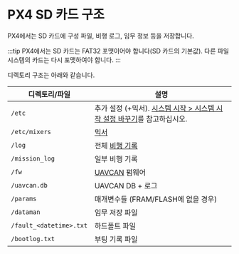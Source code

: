 # PX4 SD 카드 구조

PX4에서는 SD 카드에 구성 파일, 비행 로그, 임무 정보 등을 저장합니다.

:::tip PX4에서는 SD 카드는 FAT32 포맷이어야 합니다(SD 카드의 기본값). 다른 파일 시스템의 카드는 다시 포맷하여야 합니다.
:::

디렉토리 구조는 아래와 같습니다.

| 디렉토리/파일                       | 설명                                                                                                        |
| ----------------------------- | --------------------------------------------------------------------------------------------------------- |
| `/etc`                        | 추가 설정 (+믹서). [시스템 시작 > 시스템 시작 설정 바꾸기](../concept/system_startup.md#replacing-the-system-startup)를 참고하십시오. |
| `/etc/mixers`                 | [믹서](../concept/mixing.md)                                                                                |
| `/log`                        | 전체 [비행 기록](../dev_log/logging.md)                                                                         |
| `/mission_log`                | 일부 비행 기록                                                                                                  |
| `/fw`                         | [UAVCAN](../uavcan/README.md) 펌웨어                                                                         |
| `/uavcan.db`                  | UAVCAN DB + 로그                                                                                            |
| `/params`                     | 매개변수들 (FRAM/FLASH에 없을 경우)                                                                                 |
| `/dataman`                    | 임무 저장 파일                                                                                                  |
| `/fault_<datetime>.txt` | 하드폴트 파일                                                                                                   |
| `/bootlog.txt`                | 부팅 기록 파일                                                                                                  |
